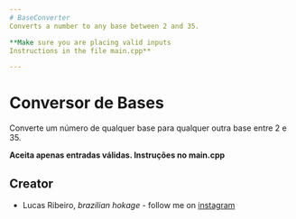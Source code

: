 ```yaml
---
# BaseConverter
Converts a number to any base between 2 and 35.

**Make sure you are placing valid inputs 
Instructions in the file main.cpp** 

---
```

# Conversor de Bases 
Converte um número de qualquer base para qualquer outra base entre 2 e 35.

**Aceita apenas entradas válidas. 
Instruções no main.cpp**

## Creator 
* Lucas Ribeiro, *brazilian hokage* - follow me on [instagram](https://www.instagram.com/lucassrib "Instagram")
